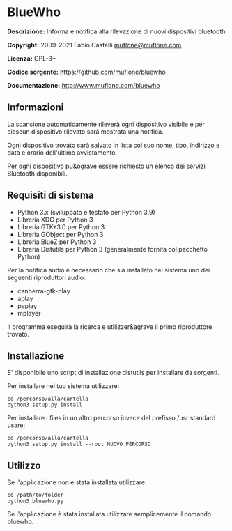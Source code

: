 BlueWho
=======
**Descrizione:** Informa e notifica alla rilevazione di nuovi dispositivi bluetooth

**Copyright:** 2009-2021 Fabio Castelli <muflone@muflone.com>

**Licenza:** GPL-3+

**Codice sorgente:** https://github.com/muflone/bluewho

**Documentazione:** http://www.muflone.com/bluewho

Informazioni
------------

La scansione automaticamente rilever&agrave; ogni dispositivo visibile e per
ciascun dispositivo rilevato sar&agrave; mostrata una notifica.

Ogni dispositivo trovato sar&agrave; salvato in lista col suo nome, tipo,
indirizzo e data e orario dell'ultimo avvistamento.

Per ogni dispositivo pu&ograve essere richiesto un elenco dei servizi Bluetooth
disponibili.

Requisiti di sistema
--------------------

* Python 3.x (sviluppato e testato per Python 3.9)
* Libreria XDG per Python 3
* Libreria GTK+3.0 per Python 3
* Libreria GObject per Python 3
* Libreria BlueZ per Python 3
* Libreria Distutils per Python 3 (generalmente fornita col pacchetto Python)

Per la notifica audio &egrave; necessario che sia installato nel sistema uno
dei seguenti riproduttori audio:

 * canberra-gtk-play
 * aplay
 * paplay
 * mplayer

Il programma eseguir&agrave; la ricerca e utilizzer&agrave il primo riproduttore
trovato.

Installazione
-------------

E' disponibile uno script di installazione distutils per installare da sorgenti.

Per installare nel tuo sistema utilizzare:

    cd /percorso/alla/cartella
    python3 setup.py install

Per installare i files in un altro percorso invece del prefisso /usr standard
usare:

    cd /percorso/alla/cartella
    python3 setup.py install --root NUOVO_PERCORSO

Utilizzo
--------

Se l'applicazione non è stata installata utilizzare:

    cd /path/to/folder
    python3 bluewho.py

Se l'applicazione è stata installata utilizzare semplicemente il comando
bluewho.
